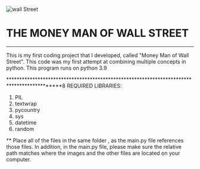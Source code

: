 ![wall Street](https://user-images.githubusercontent.com/99571303/154401545-8ec46d4d-9f96-4d7b-bee9-e893360833cf.jpg)

<h1><font color:"Green">THE MONEY MAN OF WALL STREET</h1>

**********************************************************************************************
This is my first coding project that I developed, called "Money Man of Wall Street". This code was my first attempt at combining multiple concepts in python.
This program runs on python 3.9 

*******************************************************************************************8
REQUIRED LIBRARIES:

1) PIL
2) textwrap
3) pycountry
4) sys
5) datetime
6) random

** Place all of the files in the same folder , as the main.py file references those files. In addition, in the main.py file, please make sure the relative path matches where the images and the other files are located on your computer.
